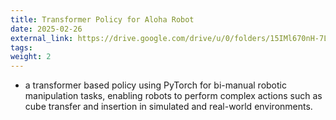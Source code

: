 ```yaml
---
title: Transformer Policy for Aloha Robot
date: 2025-02-26
external_link: https://drive.google.com/drive/u/0/folders/15IMl670nH-7Ln1oAfM3LpgCL-k2uVWAq
tags:
weight: 2
---
```


- a transformer based policy using PyTorch for bi-manual robotic manipulation tasks, enabling robots to perform complex actions such as cube transfer and insertion in simulated and real-world environments.
<!--more-->
